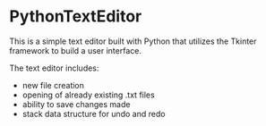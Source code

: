 # PythonTextEditor
This is a simple text editor built with Python that utilizes the Tkinter framework to build a user interface. 

The text editor includes:
   - new file creation
   - opening of already existing .txt files
   - ability to save changes made
   - stack data structure for undo and redo
